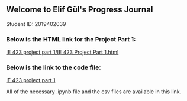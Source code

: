## Welcome to Elif Gül's Progress Journal
Student ID: 2019402039

### Below is the HTML link for the Project Part 1:

[IE 423 project part 1/IE 423 Project Part 1.html](https://github.com/BU-IE-423/fall-23-elifgul0/blob/55541e3f298c979cdcf51d6840f0701b8836a8ab/IE%20423%20project%20part%201/IE%20423%20Project%20Part%201.html)

### Below is the link to the code file:

[IE 423 project part 1](https://github.com/BU-IE-423/fall-23-elifgul0/tree/05a35ba544e62d8af0ac8e70cdabecc73d0235f1/IE%20423%20project%20part%201/IE%20423%20Project%20Part1)

All of the necessary .ipynb file and the csv files are available in this link.
